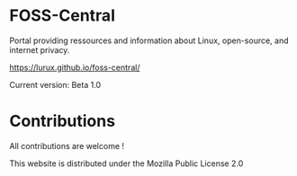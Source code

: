 # FOSS-Central
Portal providing ressources and information about Linux, open-source, and internet privacy.

https://lurux.github.io/foss-central/

Current version: Beta 1.0
 
# Contributions
 
All contributions are welcome !

This website is distributed under the Mozilla Public License 2.0
